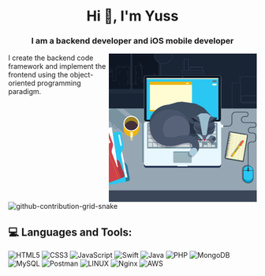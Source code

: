 <h1 align="center">Hi 👋, I'm Yuss</h1>
<h3 align="center">I am a backend developer and iOS mobile developer</h3>

<img align='right' src="catsleep.gif" height="" width="300" alt="coding cat" title="Writing code">
I create the backend code framework and implement the frontend using the object-oriented programming paradigm.

![github-contribution-grid-snake](https://user-images.githubusercontent.com/89845641/218791674-c52db856-24d2-429f-8867-170c365730d1.svg)

## 💻 Languages and Tools:

![HTML5](https://img.shields.io/badge/html5-%23E34F26.svg?style=for-the-badge&logo=html5&logoColor=white)
![CSS3](https://img.shields.io/badge/css3-%231572B6.svg?style=for-the-badge&logo=css3&logoColor=white) 
![JavaScript](https://img.shields.io/badge/javascript-%23323330.svg?style=for-the-badge&logo=javascript&logoColor=%23F7DF1E) 
![Swift](https://img.shields.io/badge/swift-%23F05138.svg?style=for-the-badge&logo=swift&logoColor=%23FFFFFF) 
![Java](https://img.shields.io/badge/java-%237ED930.svg?style=for-the-badge&logo=java&logoColor=%23FFFFFF) 
![PHP](https://img.shields.io/badge/php-%234F67F0.svg?style=for-the-badge&logo=php&logoColor=%23FFFFFF) 
![MongoDB](https://img.shields.io/badge/MongoDB-%234ea94b.svg?style=for-the-badge&logo=mongodb&logoColor=white) 
![MySQL](https://img.shields.io/badge/mysql-%23367FD9.svg?style=for-the-badge&logo=mysql&logoColor=white) 
![Postman](https://img.shields.io/badge/Postman-FF6C37?style=for-the-badge&logo=postman&logoColor=white) 
![LINUX](https://img.shields.io/badge/Linux-FCC624?style=for-the-badge&logo=linux&logoColor=black) 
![Nginx](https://img.shields.io/badge/nginx-%23009639.svg?style=for-the-badge&logo=nginx&logoColor=white) 
![AWS](https://img.shields.io/badge/AWS-%23FF9900.svg?style=for-the-badge&logo=amazon-aws&logoColor=white)